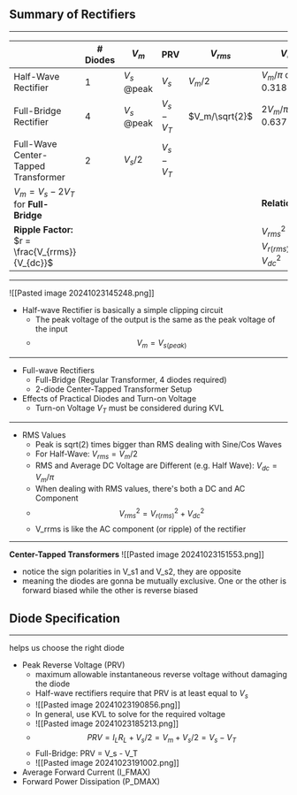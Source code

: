 ## Summary of Rectifiers
---

|                                                  | # Diodes | $V_m$       | PRV       | $V_{rms}$      | $V_{dc}$                              | $V_{r(rms)}$ | percent ripple |
| ------------------------------------------------ | -------- | ----------- | --------- | -------------- | ------------------------------------- | ------------ | -------------- |
| Half-Wave Rectifier                              | 1        | $V_s$ @peak | $V_s$     | $V_m$/2        | $V_m/\pi$ or $0.318 V_m$              | $0.386 V_m$  | 121%           |
| Full-Bridge Rectifier                            | 4        | $V_s$ @peak | $V_s-V_T$ | $V_m/\sqrt{2}$ | $2 V_m/\pi$ or $0.637 V_m$            | $0.308 V_m$  | 48%            |
| Full-Wave Center-Tapped Transformer              | 2        | $V_s/2$     | $V_s-V_T$ |                |                                       |              |                |
| $V_m = V_s - 2 V_T$ for **Full-Bridge**          |          |             |           |                | **Relationship**                      |              |                |
| **Ripple Factor:** $r = \frac{V_{rrms}}{V_{dc}}$ |          |             |           |                | $V_{rms}^2 = V_{r(rms)}^2 + V_{dc}^2$ |              |                |

---
![[Pasted image 20241023145248.png]]
- Half-wave Rectifier is basically a simple clipping circuit
	- The peak voltage of the output is the same as the peak voltage of the input
	- $$V_m = V_{s(peak)}$$
---
- Full-wave Rectifiers
	- Full-Bridge (Regular Transformer, 4 diodes required)
	- 2-diode Center-Tapped Transformer Setup
- Effects of Practical Diodes and Turn-on Voltage
	- Turn-on Voltage $V_T$ must be considered during KVL
---
* RMS Values
	* Peak is sqrt(2) times bigger than RMS dealing with Sine/Cos Waves
	* For Half-Wave: $V_{rms} = V_m / 2$
	* RMS and Average DC Voltage are Different (e.g. Half Wave): $V_{dc} = V_m / \pi$
	* When dealing with RMS values, there's both a DC and AC Component
	* $$V_{rms}^2 = V_{r(rms)}^2 + V_{dc}^2$$
	* V_rrms is like the AC component (or ripple) of the rectifier
---
**Center-Tapped Transformers**
![[Pasted image 20241023151553.png]]
* notice the sign polarities in V_s1 and V_s2, they are opposite
* meaning the diodes are gonna be mutually exclusive. One or the other is forward biased while the other is reverse biased

## Diode Specification
---
helps us choose the right diode
- Peak Reverse Voltage (PRV)
	- maximum allowable instantaneous reverse voltage without damaging the diode
	- Half-wave rectifiers require that PRV is at least equal to $V_s$
	- ![[Pasted image 20241023190856.png]]
	- In general, use KVL to solve for the required voltage
	- ![[Pasted image 20241023185213.png]]
	- $$PRV = I_L R_L + V_s / 2 = V_m + V_s / 2 = V_s - V_T$$
	- Full-Bridge: PRV = V_s - V_T
	- ![[Pasted image 20241023191002.png]]
- Average Forward Current (I_FMAX)
- Forward Power Dissipation (P_DMAX)
